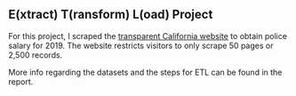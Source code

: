 ## E(xtract) T(ransform) L(oad) Project

For this project, I scraped the  [transparent California website](https://transparentcalifornia.com/salaries/search/?q=police&y=2019) to obtain police salary for 2019. The website restricts visitors to only scrape 50 pages or 2,500 records. 

More info regarding the datasets and the steps for ETL can be found in the report. 
